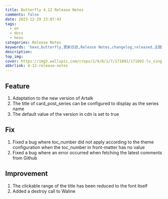 ```yaml
---
title: Butterfly 4.12 Release Notes
comments: false
date: 2023-12-29 23:07:43
tags:
  - en
  - docs
  - hexo
categories: Release Notes
keywords: 'hexo,butterfly,更新日誌,Release Notes,changelog,released,主題,doc,教程,文件'
description:
top_img:
cover: https://img3.wallspic.com/crops/2/9/8/1/7/171892/171892-lu_xing-cheng_shi-li_cheng_bei-cheng_shi_jing_guan-3840x2160.jpg
abbrlink: 4-12-release-notes
---
```


## Feature

1. Adaptation to the new version of Artalk
2. The title of card_post_series can be configured to display as the series name
3. The default value of the version in cdn is set to true

## Fix

1. Fixed a bug where toc_number did not apply according to the theme configuration when the toc_number in front-matter has no value
2. Fixed a bug where an error occurred when fetching the latest comments from Github

## Improvement

1. The clickable range of the title has been reduced to the font itself
2. Added a destroy call to Waline